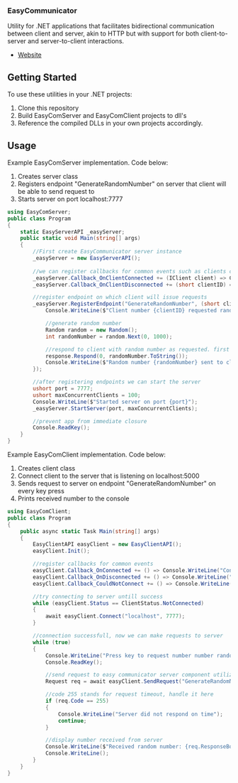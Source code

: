 ### EasyCommunicator
Utility for .NET applications that facilitates bidirectional communication between client and server, akin to HTTP but with support for both client-to-server and server-to-client interactions.
 - [Website](https://zbigniew.dev/projects/dncommunicator)

## Getting Started

To use these utilities in your .NET projects:

1. Clone this repository
2. Build EasyComServer and EasyComClient projects to dll's
3. Reference the compiled DLLs in your own projects accordingly.

## Usage

Example EasyComServer implementation. Code below:
1. Creates server class
2. Registers endpoint "GenerateRandomNumber" on server that client will be able to send request to
3. Starts server on port localhost:7777
```csharp
using EasyComServer; 
public class Program
{
    static EasyServerAPI _easyServer;
    public static void Main(string[] args)
    {
        //First create EasyCommunicator server instance
        _easyServer = new EasyServerAPI();
       
        //we can register callbacks for common events such as clients connecting and disconnecting
        _easyServer.Callback_OnClientConnected += (IClient client) => Console.WriteLine($"Client #{client.ID()} connected.");
        _easyServer.Callback_OnClientDisconnected += (short clientID) => Console.WriteLine($"Client #{clientID} disconnected.");

        //register endpoint on which client will issue requests
        _easyServer.RegisterEndpoint("GenerateRandomNumber", (short clientID, string requestBody, Response response) => {
            Console.WriteLine($"Client number {clientID} requested random number!");

            //generate random number
            Random random = new Random();
            int randomNumber = random.Next(0, 1000);

            //respond to client with random number as requested. first value is response code (0), and second is body (random number)
            response.Respond(0, randomNumber.ToString());
            Console.WriteLine($"Random number {randomNumber} sent to client #{clientID}.");
        });

        //after registering endpoints we can start the server
        ushort port = 7777;
        ushort maxConcurrentClients = 100;
        Console.WriteLine($"Started server on port {port}");
        _easyServer.StartServer(port, maxConcurrentClients);

        //prevent app from immediate closure
        Console.ReadKey();
    }
}
```
Example EasyComClient implementation. Code below:
1. Creates client class
2. Connect client to the server that is listening on localhost:5000
3. Sends request to server on endpoint "GenerateRandomNumber" on every key press
4. Prints received number to the console
```csharp
using EasyComClient;
public class Program
{
    public async static Task Main(string[] args)
    {
        EasyClientAPI easyClient = new EasyClientAPI();
        easyClient.Init();

        //register callbacks for common events
        easyClient.Callback_OnConnected += () => Console.WriteLine("Connected to the server");
        easyClient.Callback_OnDisconnected += () => Console.WriteLine("Disconnected from the server");
        easyClient.Callback_CouldNotConnect += () => Console.WriteLine("Could not connect the server");

        //try connecting to server untill success
        while (easyClient.Status == ClientStatus.NotConnected)
        {
            await easyClient.Connect("localhost", 7777);
        }

        //connection successfull, now we can make requests to server
        while (true)
        {
            Console.WriteLine("Press key to request number number random from server");
            Console.ReadKey();

            //send request to easy communicator server component utilized by some parent app
            Request req = await easyClient.SendRequest("GenerateRandomNumber");

            //code 255 stands for request timeout, handle it here
            if (req.Code == 255) 
            {
                Console.WriteLine("Server did not respond on time");
                continue;
            }

            //display number received from server
            Console.WriteLine($"Received random number: {req.ResponseBody}");
            Console.WriteLine();
        }
    }
}
```
